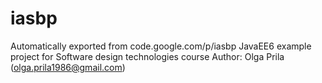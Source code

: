 # iasbp
Automatically exported from code.google.com/p/iasbp
JavaEE6 example project for Software design technologies course
Author: Olga Prila (olga.prila1986@gmail.com)

